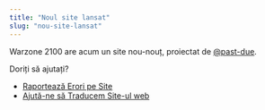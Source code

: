 ```yaml
---
title: "Noul site lansat"
slug: "nou-site-lansat"
---
```


Warzone 2100 are acum un site nou-nouț, proiectat de [@past-due](https://github.com/past-due).

Doriți să ajutați?
- [Raportează Erori pe Site](https://github.com/Warzone2100/wz2100.net/issues/new/choose)
- [Ajută-ne să Traducem Site-ul web](https://github.com/Warzone2100/wz2100.net/docs/Translation.md)
